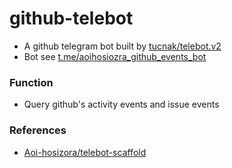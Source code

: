 # github-telebot

+ A github telegram bot built by [tucnak/telebot.v2](https://github.com/tucnak/telebot/tree/v2)
+ Bot see [t.me/aoihosiozra_github_events_bot](https://t.me/aoihosiozra_github_events_bot)

### Function

+ Query github's activity events and issue events

### References

+ [Aoi-hosizora/telebot-scaffold](https://github.com/Aoi-hosizora/telebot-scaffold)
